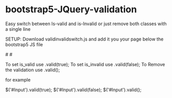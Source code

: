 # bootstrap5-JQuery-validation
Easy switch between Is-valid and is-Invalid or just remove both classes with a single line


SETUP:
Download validinvalidswitch.js and add it you your page below the bootstrap5 JS file

#<script src="../js/bootstrap.bundle.min.js"></script>
#<script src="../js/validinvalidswitch.js"></script>


To set is_valid use .valid(true);
To set is_invalid use .valid(false);
To Remove the validation use .valid();

for example

$('#Input').valid(true);
$('#Input').valid(false);
$('#Input').valid();

